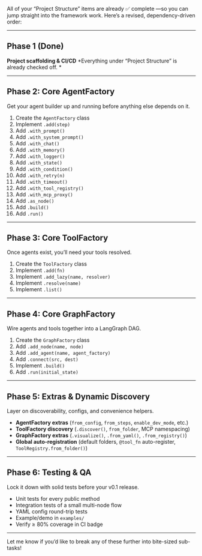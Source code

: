 All of your “Project Structure” items are already ✅ complete —so you can jump straight into the framework work. Here’s a revised, dependency-driven order:

---

## Phase 1 (Done)

**Project scaffolding & CI/CD**
*Everything under “Project Structure” is already checked off. *

---

## Phase 2: Core AgentFactory

Get your agent builder up and running before anything else depends on it.

1. Create the `AgentFactory` class
2. Implement `.add(step)`
3. Add `.with_prompt()`
4. Add `.with_system_prompt()`
5. Add `.with_chat()`
6. Add `.with_memory()`
7. Add `.with_logger()`
8. Add `.with_state()`
9. Add `.with_condition()`
10. Add `.with_retry(n)`
11. Add `.with_timeout()`
12. Add `.with_tool_registry()`
13. Add `.with_mcp_proxy()`
14. Add `.as_node()`
15. Add `.build()`
16. Add `.run()`

---

## Phase 3: Core ToolFactory

Once agents exist, you’ll need your tools resolved.

1. Create the `ToolFactory` class
2. Implement `.add(fn)`
3. Implement `.add_lazy(name, resolver)`
4. Implement `.resolve(name)`
5. Implement `.list()`

---

## Phase 4: Core GraphFactory

Wire agents and tools together into a LangGraph DAG.

1. Create the `GraphFactory` class
2. Add `.add_node(name, node)`
3. Add `.add_agent(name, agent_factory)`
4. Add `.connect(src, dest)`
5. Implement `.build()`
6. Add `.run(initial_state)`

---

## Phase 5: Extras & Dynamic Discovery

Layer on discoverability, configs, and convenience helpers.

* **AgentFactory extras** (`from_config`, `from_steps`, `enable_dev_mode`, etc.)
* **ToolFactory discovery** (`.discover()`, `from_folder`, MCP namespacing)
* **GraphFactory extras** (`.visualize()`, `.from_yaml()`, `.from_registry()`)
* **Global auto-registration** (default folders, `@tool_fn` auto-register, `ToolRegistry.from_folder()`)&#x20;

---

## Phase 6: Testing & QA

Lock it down with solid tests before your v0.1 release.

* Unit tests for every public method
* Integration tests of a small multi-node flow
* YAML config round-trip tests
* Example/demo in `examples/`
* Verify ≥ 80% coverage in CI badge

---

Let me know if you’d like to break any of these further into bite-sized sub-tasks!
